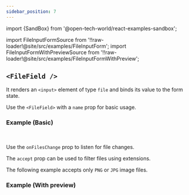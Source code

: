 ```yaml
---
sidebar_position: 7
---
```


import {SandBox} from '@open-tech-world/react-examples-sandbox';

import FileInputFormSource from '!!raw-loader!@site/src/examples/FileInputForm';
import FileInputFormWithPreviewSource from '!!raw-loader!@site/src/examples/FileInputFormWithPreview';

## `<FileField />`

It renders an `<input>` element of type `file` and binds its value to the form state.

Use the `<FileField>` with a `name` prop for basic usage.

### Example (Basic)

<SandBox lib="react-form" code={FileInputFormSource} />

<br />

Use the `onFilesChange` prop to listen for file changes.

The `accept` prop can be used to filter files using extensions.

The following example accepts only `PNG` or `JPG` image files.

### Example (With preview)

<SandBox lib="react-form" code={FileInputFormWithPreviewSource} />
